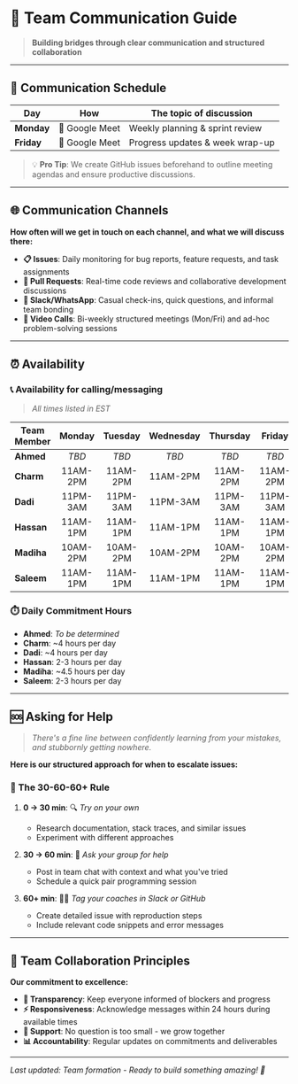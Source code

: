 <!--
    this template is for inspiration, feel free to change it however you like!
    Careful! be sure to protect your privacy when filling out this document
        everything you write here will be public
        so share only what you are comfortable sharing online
        you can share the rest in confidence with you group by another channel
-->

# 🤝 Team Communication Guide

> **Building bridges through clear communication and structured collaboration**

---

## 📅 Communication Schedule

| Day | How | The topic of discussion |
| --- | :-: | ----------------------- |
| **Monday** | 🎥 Google Meet | Weekly planning & sprint review |
| **Friday** | 🎥 Google Meet | Progress updates & week wrap-up |

> 💡 **Pro Tip**: We create GitHub issues beforehand to outline meeting agendas and ensure productive discussions.

---

## 🌐 Communication Channels

**How often will we get in touch on each channel, and what we will discuss there:**

- **📋 Issues**: Daily monitoring for bug reports, feature requests, and task assignments
- **🔄 Pull Requests**: Real-time code reviews and collaborative development discussions  
- **💬 Slack/WhatsApp**: Casual check-ins, quick questions, and informal team bonding
- **🎥 Video Calls**: Bi-weekly structured meetings (Mon/Fri) and ad-hoc problem-solving sessions

---

## ⏰ Availability

### 📞 Availability for calling/messaging
>
> *All times listed in EST*

| Team Member | Monday | Tuesday | Wednesday | Thursday | Friday | Saturday | Sunday |
| ----------- | :----: | :-----: | :-------: | :------: | :----: | :------: | :----: |
| **Ahmed** | *TBD* | *TBD* | *TBD* | *TBD* | *TBD* | *TBD* | *TBD* |
| **Charm** | 11AM-2PM | 11AM-2PM | 11AM-2PM | 11AM-2PM | 11AM-2PM | 11AM-2PM | 11AM-2PM |
| **Dadi** | 11PM-3AM | 11PM-3AM | 11PM-3AM | 11PM-3AM | 11PM-3AM | 11PM-3AM | 11PM-3AM |
| **Hassan** | 11AM-1PM | 11AM-1PM | 11AM-1PM | 11AM-1PM | 11AM-1PM | 11AM-1PM | 11AM-1PM |
| **Madiha** | 10AM-2PM | 10AM-2PM | 10AM-2PM | 10AM-2PM | 10AM-2PM | 8AM-1PM | 8AM-1PM |
| **Saleem** | 11AM-1PM | 11AM-1PM | 11AM-1PM | 11AM-1PM | 11AM-1PM | 11AM-1PM | 11AM-1PM |

### ⏱️ Daily Commitment Hours

- **Ahmed**: *To be determined*
- **Charm**: ~4 hours per day  
- **Dadi**: ~4 hours per day
- **Hassan**: 2-3 hours per day
- **Madiha**: ~4.5 hours per day
- **Saleem**: 2-3 hours per day

---

## 🆘 Asking for Help

> *There's a fine line between confidently learning from your mistakes, and stubbornly getting nowhere.*

**Here is our structured approach for when to escalate issues:**

### 🎯 The 30-60-60+ Rule

1. **0 → 30 min**: 🔍 *Try on your own*
   - Research documentation, stack traces, and similar issues
   - Experiment with different approaches

2. **30 → 60 min**: 👥 *Ask your group for help*
   - Post in team chat with context and what you've tried
   - Schedule a quick pair programming session

3. **60+ min**: 🏃‍♂️ *Tag your coaches in Slack or GitHub*
   - Create detailed issue with reproduction steps
   - Include relevant code snippets and error messages

---

## 🎯 Team Collaboration Principles

**Our commitment to excellence:**

- **🔄 Transparency**: Keep everyone informed of blockers and progress
- **⚡ Responsiveness**: Acknowledge messages within 24 hours during available times  
- **🤝 Support**: No question is too small - we grow together
- **📊 Accountability**: Regular updates on commitments and deliverables

---

*Last updated: Team formation - Ready to build something amazing! 🚀*
